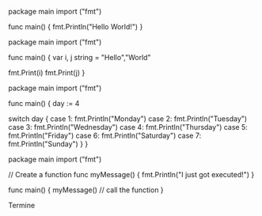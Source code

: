 package main
import ("fmt")

func main() {
  fmt.Println("Hello World!")
}


package main
import ("fmt")

func main() {
  var i, j string = "Hello","World"

  fmt.Print(i)
  fmt.Print(j)
}




package main
import ("fmt")

func main() {
  day := 4

  switch day {
  case 1:
    fmt.Println("Monday")
  case 2:
    fmt.Println("Tuesday")
  case 3:
    fmt.Println("Wednesday")
  case 4:
    fmt.Println("Thursday")
  case 5:
    fmt.Println("Friday")
  case 6:
    fmt.Println("Saturday")
  case 7:
    fmt.Println("Sunday")
  }
}




package main
import ("fmt")

// Create a function
func myMessage() {
  fmt.Println("I just got executed!")
}

func main() {
  myMessage() // call the function
}


Termine 